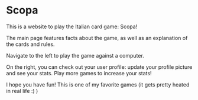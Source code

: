 # Scopa

This is a website to play the Italian card game: Scopa! 

The main page features facts about the game, as well as an explanation of the cards and rules.

Navigate to the left to play the game against a computer. 

On the right, you can check out your user profile: update your profile picture and see your stats. Play more games to increase your stats!

I hope you have fun! This is one of my favorite games (it gets pretty heated in real life :) )

